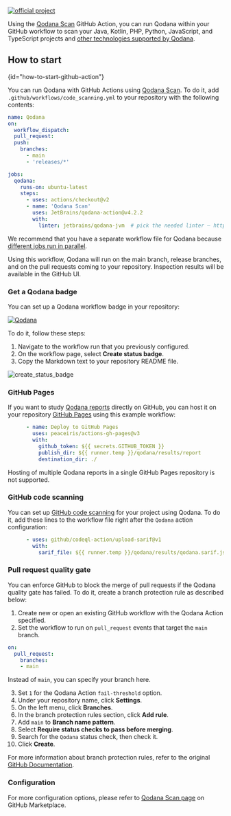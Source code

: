 [//]: # (title: Qodana GitHub Action)

[![official project](https://jb.gg/badges/official-flat-square.svg)](https://confluence.jetbrains.com/display/ALL/JetBrains+on+GitHub)

Using the [Qodana Scan](https://github.com/marketplace/actions/qodana-scan) GitHub Action, you can run Qodana within 
your GitHub workflow to scan your Java, Kotlin, PHP, Python, JavaScript, and TypeScript projects and 
[other technologies supported by Qodana](https://www.jetbrains.com/help/qodana/supported-technologies.html).

## How to start
{id="how-to-start-github-action"}

You can run Qodana with GitHub Actions using [Qodana Scan](https://github.com/marketplace/actions/qodana-scan). 
To do it, add `.github/workflows/code_scanning.yml` to your repository with the following contents:

```yaml
name: Qodana
on:
  workflow_dispatch:
  pull_request:
  push:
    branches:
      - main
      - 'releases/*'

jobs:
  qodana:
    runs-on: ubuntu-latest
    steps:
      - uses: actions/checkout@v2
      - name: 'Qodana Scan'
        uses: JetBrains/qodana-action@v4.2.2
        with:
          linter: jetbrains/qodana-jvm  # pick the needed linter – https://www.jetbrains.com/help/qodana/docker-images.html
```
We recommend that you have a separate workflow file for Qodana because [different jobs run in parallel](https://help.github.com/en/actions/getting-started-with-github-actions/core-concepts-for-github-actions#job). 

Using this workflow, Qodana will run on the main branch, release branches, and on the pull requests coming to your 
repository. Inspection results will be available in the GitHub UI.

### Get a Qodana badge

You can set up a Qodana workflow badge in your repository: 

[![Qodana](https://github.com/JetBrains/qodana-action/actions/workflows/code_scanning.yml/badge.svg)](https://github.com/JetBrains/qodana-action/actions/workflows/code_scanning.yml) 

To do it, follow these steps:

1. Navigate to the workflow run that you previously configured.
2. On the workflow page, select **Create status badge**.  
3. Copy the Markdown text to your repository README file.

![create_status_badge](https://user-images.githubusercontent.com/13538286/148529278-5d585f1d-adc4-4b22-9a20-769901566924.png)

### GitHub Pages

If you want to study [Qodana reports](https://www.jetbrains.com/help/qodana/html-report.html) directly on GitHub, you 
can host it on your repository [GitHub Pages](https://docs.github.com/en/pages) using this example workflow:

```yaml
      - name: Deploy to GitHub Pages
        uses: peaceiris/actions-gh-pages@v3
        with:
          github_token: ${{ secrets.GITHUB_TOKEN }}
          publish_dir: ${{ runner.temp }}/qodana/results/report
          destination_dir: ./
```
<note>Hosting of multiple Qodana reports in a single GitHub Pages repository is not supported.</note>

### GitHub code scanning

You can set up [GitHub code scanning](https://docs.github.com/en/code-security/code-scanning/automatically-scanning-your-code-for-vulnerabilities-and-errors/about-code-scanning) for your project using Qodana. To do it, add these lines to the workflow file right after the `Qodana` 
action configuration:

```yaml
      - uses: github/codeql-action/upload-sarif@v1
        with:
          sarif_file: ${{ runner.temp }}/qodana/results/qodana.sarif.json
```

### Pull request quality gate

You can enforce GitHub to block the merge of pull requests if the Qodana quality gate has failed. To do it, create a 
branch protection rule as described below:

1. Create new or open an existing GitHub workflow with the Qodana Action specified.
2. Set the workflow to run on `pull_request` events that target the `main` branch.
```yaml
on:
  pull_request:
    branches:
    - main
```

Instead of `main`, you can specify your branch here. 

3. Set `1` for the Qodana Action `fail-threshold` option.
4. Under your repository name, click **Settings**. 
5. On the left menu, click **Branches**.
6. In the branch protection rules section, click **Add rule**.
7. Add `main` to **Branch name pattern**.
8. Select **Require status checks to pass before merging**. 
9. Search for the `Qodana` status check, then check it.
10. Click **Create**.

For more information about branch protection rules, refer to the original [GitHub Documentation](https://docs.github.com/en/repositories/configuring-branches-and-merges-in-your-repository/defining-the-mergeability-of-pull-requests/managing-a-branch-protection-rule).

### Configuration

For more configuration options, please refer to [Qodana Scan page](https://github.com/marketplace/actions/qodana-scan) 
on GitHub Marketplace.

<p><include src="lib_qd.xml" include-id="docker-options-tip"/></p>
